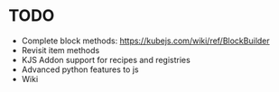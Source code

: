 # TODO
- Complete block methods: https://kubejs.com/wiki/ref/BlockBuilder
- Revisit item methods
- KJS Addon support for recipes and registries
- Advanced python features to js
- Wiki